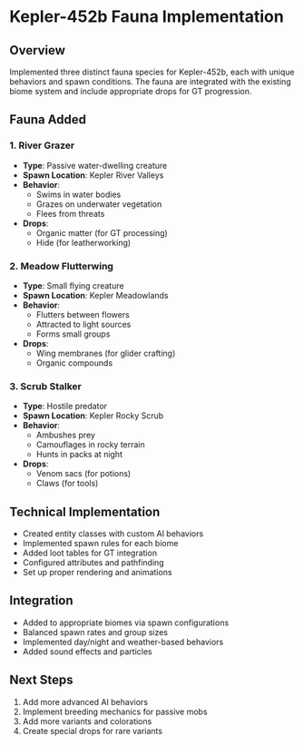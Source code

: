 # Kepler-452b Fauna Implementation

## Overview

Implemented three distinct fauna species for Kepler-452b, each with unique behaviors and spawn conditions. The fauna are integrated with the existing biome system and include appropriate drops for GT progression.

## Fauna Added

### 1. River Grazer

- **Type**: Passive water-dwelling creature
- **Spawn Location**: Kepler River Valleys
- **Behavior**:
  - Swims in water bodies
  - Grazes on underwater vegetation
  - Flees from threats
- **Drops**:
  - Organic matter (for GT processing)
  - Hide (for leatherworking)

### 2. Meadow Flutterwing

- **Type**: Small flying creature
- **Spawn Location**: Kepler Meadowlands
- **Behavior**:
  - Flutters between flowers
  - Attracted to light sources
  - Forms small groups
- **Drops**:
  - Wing membranes (for glider crafting)
  - Organic compounds

### 3. Scrub Stalker

- **Type**: Hostile predator
- **Spawn Location**: Kepler Rocky Scrub
- **Behavior**:
  - Ambushes prey
  - Camouflages in rocky terrain
  - Hunts in packs at night
- **Drops**:
  - Venom sacs (for potions)
  - Claws (for tools)

## Technical Implementation

- Created entity classes with custom AI behaviors
- Implemented spawn rules for each biome
- Added loot tables for GT integration
- Configured attributes and pathfinding
- Set up proper rendering and animations

## Integration

- Added to appropriate biomes via spawn configurations
- Balanced spawn rates and group sizes
- Implemented day/night and weather-based behaviors
- Added sound effects and particles

## Next Steps

1. Add more advanced AI behaviors
2. Implement breeding mechanics for passive mobs
3. Add more variants and colorations
4. Create special drops for rare variants
